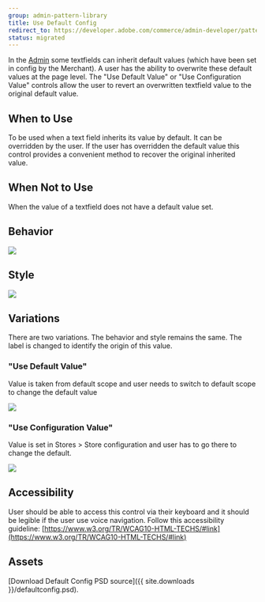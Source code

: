 ```yaml
---
group: admin-pattern-library
title: Use Default Config
redirect_to: https://developer.adobe.com/commerce/admin-developer/pattern-library/getting-user-input/use-default-config/
status: migrated
---
```

In the [Admin](https://glossary.magento.com/magento-admin) some textfields can inherit default values (which have been set in config by the Merchant). A user has the ability to overwrite these default values at the page level. The "Use Default Value" or "Use Configuration Value" controls allow the user to revert an overwritten textfield value to the original default value.

## When to Use

To be used when a text field inherits its value by default.  It can be overridden by the user.   If the user has overridden the default value this control provides a convenient method to recover the original inherited value.

## When Not to Use

When the value of a textfield does not have a default value set.

## Behavior

![](img/defaultconfig_behavior.jpg)

## Style

![](img/defaultconfig_style.jpg)

## Variations

There are two variations. The behavior and style remains the same. The label is changed to identify the origin of this value.

### "Use Default Value"

Value is taken from default scope and user needs to switch to default scope to change the default value

![](img/variation1.jpg)

### "Use Configuration Value"

Value is set in Stores > Store configuration and user has to go there to change the default.

![](img/variation2.jpg)

## Accessibility

User should be able to access this control via their keyboard and it should be legible if the user use voice navigation. Follow this accessibility guideline: [https://www.w3.org/TR/WCAG10-HTML-TECHS/#link](https://www.w3.org/TR/WCAG10-HTML-TECHS/#link)

## Assets

[Download Default Config PSD source]({{ site.downloads }}/defaultconfig.psd).
